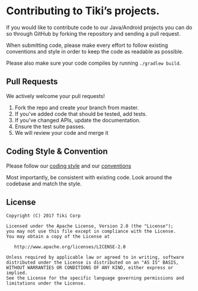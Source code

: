 Contributing to Tiki’s projects.
===============================

If you would like to contribute code to our Java/Android projects you can do so through GitHub by forking the repository and sending a pull request.

When submitting code, please make every effort to follow existing conventions and style in order to keep the code as readable as possible.

Please also make sure your code compiles by running `./gradlew build`.

Pull Requests
-------------

We actively welcome your pull requests!

1. Fork the repo and create your branch from master.
2. If you've added code that should be tested, add tests.
3. If you've changed APIs, update the documentation.
4. Ensure the test suite passes.
5. We will review your code and merge it


Coding Style & Convention
-------------------------

Please follow our [coding style](https://github.com/tikivn/java-code-styles) and our [conventions]()

Most importantly, be consistent with existing code.  Look around the codebase and match the style.

License
-------

    Copyright (C) 2017 Tiki Corp

    Licensed under the Apache License, Version 2.0 (the "License");
    you may not use this file except in compliance with the License.
    You may obtain a copy of the License at

       http://www.apache.org/licenses/LICENSE-2.0

    Unless required by applicable law or agreed to in writing, software
    distributed under the License is distributed on an "AS IS" BASIS,
    WITHOUT WARRANTIES OR CONDITIONS OF ANY KIND, either express or implied.
    See the License for the specific language governing permissions and
    limitations under the License.
